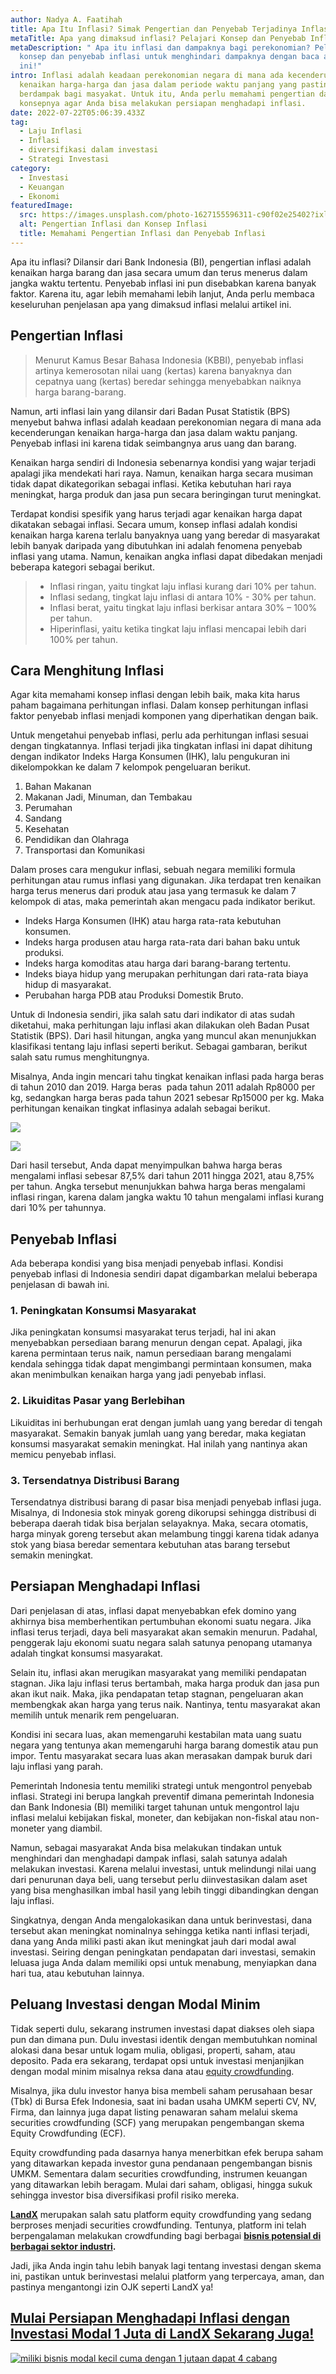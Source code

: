 ```yaml
---
author: Nadya A. Faatihah
title: Apa Itu Inflasi? Simak Pengertian dan Penyebab Terjadinya Inflasi
metaTitle: Apa yang dimaksud inflasi? Pelajari Konsep dan Penyebab Inflasi
metaDescription: " Apa itu inflasi dan dampaknya bagi perekonomian? Pelajari
  konsep dan penyebab inflasi untuk menghindari dampaknya dengan baca artikel
  ini!"
intro: Inflasi adalah keadaan perekonomian negara di mana ada kecenderungan
  kenaikan harga-harga dan jasa dalam periode waktu panjang yang pastinya
  berdampak bagi masyakat. Untuk itu, Anda perlu memahami pengertian dan
  konsepnya agar Anda bisa melakukan persiapan menghadapi inflasi.
date: 2022-07-22T05:06:39.433Z
tag:
  - Laju Inflasi
  - Inflasi
  - diversifikasi dalam investasi
  - Strategi Investasi
category:
  - Investasi
  - Keuangan
  - Ekonomi
featuredImage:
  src: https://images.unsplash.com/photo-1627155596311-c90f02e25402?ixlib=rb-1.2.1&ixid=MnwxMjA3fDB8MHxwaG90by1wYWdlfHx8fGVufDB8fHx8&auto=format&fit=crop&w=870&q=80
  alt: Pengertian Inflasi dan Konsep Inflasi
  title: Memahami Pengertian Inflasi dan Penyebab Inflasi
---
```

Apa itu inflasi? Dilansir dari Bank Indonesia (BI), pengertian inflasi adalah kenaikan harga barang dan jasa secara umum dan terus menerus dalam jangka waktu tertentu. Penyebab inflasi ini pun disebabkan karena banyak faktor. Karena itu, agar lebih memahami lebih lanjut, Anda perlu membaca keseluruhan penjelasan apa yang dimaksud inflasi melalui artikel ini.

## Pengertian Inflasi

> Menurut Kamus Besar Bahasa Indonesia (KBBI), penyebab inflasi artinya kemerosotan nilai uang (kertas) karena banyaknya dan cepatnya uang (kertas) beredar sehingga menyebabkan naiknya harga barang-barang.

Namun, arti inflasi lain yang dilansir dari Badan Pusat Statistik (BPS) menyebut bahwa inflasi adalah keadaan perekonomian negara di mana ada kecenderungan kenaikan harga-harga dan jasa dalam waktu panjang. Penyebab inflasi ini karena tidak seimbangnya arus uang dan barang.

Kenaikan harga sendiri di Indonesia sebenarnya kondisi yang wajar terjadi apalagi jika mendekati hari raya. Namun, kenaikan harga secara musiman tidak dapat dikategorikan sebagai inflasi. Ketika kebutuhan hari raya meningkat, harga produk dan jasa pun secara beringingan turut meningkat.

Terdapat kondisi spesifik yang harus terjadi agar kenaikan harga dapat dikatakan sebagai inflasi. Secara umum, konsep inflasi adalah kondisi kenaikan harga karena terlalu banyaknya uang yang beredar di masyarakat lebih banyak daripada yang dibutuhkan ini adalah fenomena penyebab inflasi yang utama. Namun, kenaikan angka inflasi dapat dibedakan menjadi beberapa kategori sebagai berikut.

> * Inflasi ringan, yaitu tingkat laju inflasi kurang dari 10% per tahun.
> * Inflasi sedang, tingkat laju inflasi di antara 10% - 30% per tahun.
> * Inflasi berat, yaitu tingkat laju inflasi berkisar antara 30% – 100% per tahun.
> * Hiperinflasi, yaitu ketika tingkat laju inflasi mencapai lebih dari 100% per tahun.

## Cara Menghitung Inflasi

Agar kita memahami konsep inflasi dengan lebih baik, maka kita harus paham bagaimana perhitungan inflasi. Dalam konsep perhitungan inflasi faktor penyebab inflasi menjadi komponen yang diperhatikan dengan baik.

Untuk mengetahui penyebab inflasi, perlu ada perhitungan inflasi sesuai dengan tingkatannya. Inflasi terjadi jika tingkatan inflasi ini dapat dihitung dengan indikator Indeks Harga Konsumen (IHK), lalu pengukuran ini dikelompokkan ke dalam 7 kelompok pengeluaran berikut.

1. Bahan Makanan
2. Makanan Jadi, Minuman, dan Tembakau
3. Perumahan
4. Sandang
5. Kesehatan
6. Pendidikan dan Olahraga
7. Transportasi dan Komunikasi

Dalam proses cara mengukur inflasi, sebuah negara memiliki formula perhitungan atau rumus inflasi yang digunakan. Jika terdapat tren kenaikan harga terus menerus dari produk atau jasa yang termasuk ke dalam 7 kelompok di atas, maka pemerintah akan mengacu pada indikator berikut.

* Indeks Harga Konsumen (IHK) atau harga rata-rata kebutuhan konsumen.
* Indeks harga produsen atau harga rata-rata dari bahan baku untuk produksi.
* Indeks harga komoditas atau harga dari barang-barang tertentu.
* Indeks biaya hidup yang merupakan perhitungan dari rata-rata biaya hidup di masyarakat.
* Perubahan harga PDB atau Produksi Domestik Bruto.

Untuk di Indonesia sendiri, jika salah satu dari indikator di atas sudah diketahui, maka perhitungan laju inflasi akan dilakukan oleh Badan Pusat Statistik (BPS). Dari hasil hitungan, angka yang muncul akan menunjukkan klasifikasi tentang laju inflasi seperti berikut. Sebagai gambaran, berikut salah satu rumus menghitungnya.

Misalnya, Anda ingin mencari tahu tingkat kenaikan inflasi pada harga beras di tahun 2010 dan 2019. Harga beras  pada tahun 2011 adalah Rp8000 per kg, sedangkan harga beras pada tahun 2021 sebesar Rp15000 per kg. Maka perhitungan kenaikan tingkat inflasinya adalah sebagai berikut.

<!--StartFragment-->

![](https://cdn.discordapp.com/attachments/976381310857773066/981812374954725416/rumus_aktiva_lancar.PNG)

<!--StartFragment-->

![](https://cdn.discordapp.com/attachments/976381310857773066/980886986011316264/Contoh_Cara_Menghitung_Inflasi.PNG)

<!--EndFragment-->

Dari hasil tersebut, Anda dapat menyimpulkan bahwa harga beras mengalami inflasi sebesar 87,5% dari tahun 2011 hingga 2021, atau 8,75% per tahun. Angka tersebut menunjukkan bahwa harga beras mengalami inflasi ringan, karena dalam jangka waktu 10 tahun mengalami inflasi kurang dari 10% per tahunnya.

## Penyebab Inflasi

Ada beberapa kondisi yang bisa menjadi penyebab inflasi. Kondisi penyebab inflasi di Indonesia sendiri dapat digambarkan melalui beberapa penjelasan di bawah ini.

### 1. Peningkatan Konsumsi Masyarakat

Jika peningkatan konsumsi masyarakat terus terjadi, hal ini akan menyebabkan persediaan barang menurun dengan cepat. Apalagi, jika karena permintaan terus naik, namun persediaan barang mengalami kendala sehingga tidak dapat mengimbangi permintaan konsumen, maka akan menimbulkan kenaikan harga yang jadi penyebab inflasi.

### 2. Likuiditas Pasar yang Berlebihan

Likuiditas ini berhubungan erat dengan jumlah uang yang beredar di tengah masyarakat. Semakin banyak jumlah uang yang beredar, maka kegiatan konsumsi masyarakat semakin meningkat. Hal inilah yang nantinya akan memicu penyebab inflasi.

### 3. Tersendatnya Distribusi Barang 

Tersendatnya distribusi barang di pasar bisa menjadi penyebab inflasi juga. Misalnya, di Indonesia stok minyak goreng dikorupsi sehingga distribusi di beberapa daerah tidak bisa berjalan selayaknya. Maka, secara otomatis, harga minyak goreng tersebut akan melambung tinggi karena tidak adanya stok yang biasa beredar sementara kebutuhan atas barang tersebut semakin meningkat. 

## Persiapan Menghadapi Inflasi

Dari penjelasan di atas, inflasi dapat menyebabkan efek domino yang akhirnya bisa memberhentikan pertumbuhan ekonomi suatu negara. Jika inflasi terus terjadi, daya beli masyarakat akan semakin menurun. Padahal, penggerak laju ekonomi suatu negara salah satunya penopang utamanya adalah tingkat konsumsi masyarakat. 

Selain itu, inflasi akan merugikan masyarakat yang memiliki pendapatan stagnan. Jika laju inflasi terus bertambah, maka harga produk dan jasa pun akan ikut naik. Maka, jika pendapatan tetap stagnan, pengeluaran akan membengkak akan harga yang terus naik. Nantinya, tentu masyarakat akan memilih untuk menarik rem pengeluaran.

Kondisi ini secara luas, akan memengaruhi kestabilan mata uang suatu negara yang tentunya akan memengaruhi harga barang domestik atau pun impor. Tentu masyarakat secara luas akan merasakan dampak buruk dari laju inflasi yang parah.

Pemerintah Indonesia tentu memiliki strategi untuk mengontrol penyebab inflasi. Strategi ini berupa langkah preventif dimana pemerintah Indonesia dan Bank Indonesia (BI) memiliki target tahunan untuk mengontrol laju inflasi melalui kebijakan fiskal, moneter, dan kebijakan non-fiskal atau non-moneter yang diambil. 

Namun, sebagai masyarakat Anda bisa melakukan tindakan untuk menghindari dan menghadapi dampak inflasi, salah satunya adalah melakukan investasi. Karena melalui investasi, untuk melindungi nilai uang dari penurunan daya beli, uang tersebut perlu diinvestasikan dalam aset yang bisa menghasilkan imbal hasil yang lebih tinggi dibandingkan dengan laju inflasi. 

Singkatnya, dengan Anda mengalokasikan dana untuk berinvestasi, dana tersebut akan meningkat nominalnya sehingga ketika nanti inflasi terjadi, dana yang Anda miliki pasti akan ikut meningkat jauh dari modal awal investasi. Seiring dengan peningkatan pendapatan dari investasi, semakin leluasa juga Anda dalam memiliki opsi untuk menabung, menyiapkan dana hari tua, atau kebutuhan lainnya.

## Peluang Investasi dengan Modal Minim

Tidak seperti dulu, sekarang instrumen investasi dapat diakses oleh siapa pun dan dimana pun. Dulu investasi identik dengan membutuhkan nominal alokasi dana besar untuk logam mulia, obligasi, properti, saham, atau deposito. Pada era sekarang, terdapat opsi untuk investasi menjanjikan dengan modal minim misalnya reksa dana atau [equity crowdfunding](https://landx.id/). 

Misalnya, jika dulu investor hanya bisa membeli saham perusahaan besar (Tbk) di Bursa Efek Indonesia, saat ini badan usaha UMKM seperti CV, NV, Firma, dan lainnya juga dapat listing penawaran saham melalui skema securities crowdfunding (SCF) yang merupakan pengembangan skema Equity Crowdfunding (ECF).

Equity crowdfunding pada dasarnya hanya menerbitkan efek berupa saham yang ditawarkan kepada investor guna pendanaan pengembangan bisnis UMKM. Sementara dalam securities crowdfunding, instrumen keuangan yang ditawarkan lebih beragam. Mulai dari saham, obligasi, hingga sukuk sehingga investor bisa diversifikasi profil risiko mereka.

**[LandX](https://landx.id/)** merupakan salah satu platform equity crowdfunding yang sedang berproses menjadi securities crowdfunding. Tentunya, platform ini telah berpengalaman melakukan crowdfunding bagi berbagai **[bisnis potensial di berbagai sektor industri](https://landx.id/project/?utm_source=Blog&utm_medium=organic+keyword&utm_campaign=blog&utm_id=Blog).**

Jadi, jika Anda ingin tahu lebih banyak lagi tentang investasi dengan skema ini, pastikan untuk berinvestasi melalui platform yang terpercaya, aman, dan pastinya mengantongi izin OJK seperti LandX ya!

## [Mulai Persiapan Menghadapi Inflasi dengan Investasi Modal 1 Juta di LandX Sekarang Juga!](https://landx.id/project/?utm_source=Blog&utm_medium=organic+keyword&utm_campaign=blog&utm_id=Blog)

<!--StartFragment-->

[![miliki bisnis modal kecil cuma dengan 1 jutaan dapat 4 cabang ](https://accountgram-production.sfo2.cdn.digitaloceanspaces.com/landx_ghost/2021/11/jadi-owner-bisnis-hanya-1-jutaan-dengan-cuan-yang-sangat-menjanjikan.png)](https://landx.id/project/?utm_source=Blog&utm_medium=organic+keyword&utm_campaign=blog&utm_id=Blog)

<!--EndFragment-->